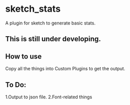 # sketch_stats
A plugin for sketch to generate basic stats.

## This is still under developing.

## How to use
Copy all the things into Custom Plugins to get the output.


## To Do:
1.Output to json file.
2.Font-related things
